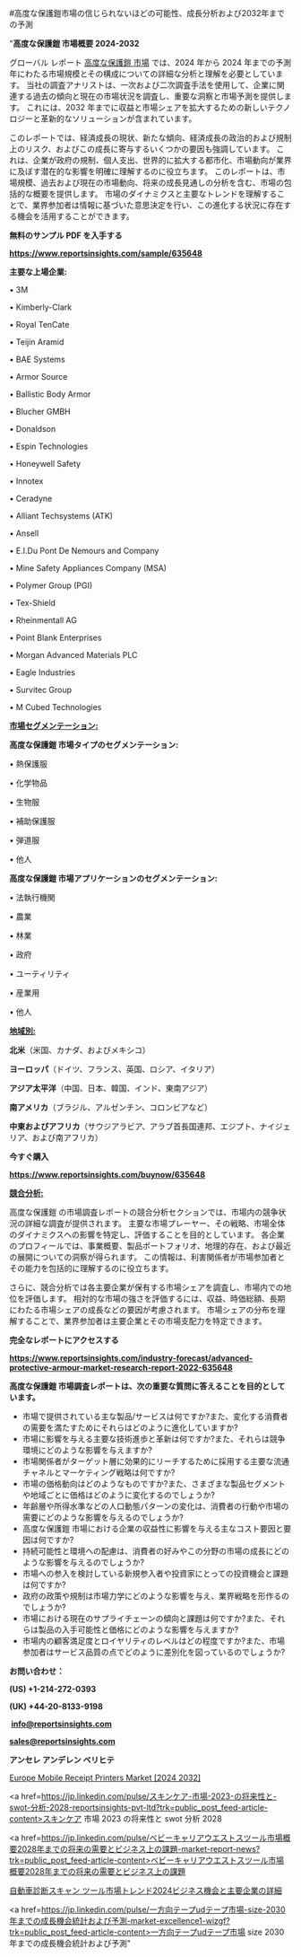 #高度な保護鎧市場の信じられないほどの可能性、成長分析および2032年までの予測

"<strong>高度な保護鎧 市場概要 2024-2032</strong>

グローバル レポート <a href=https://www.reportsinsights.com/sample/635648>高度な保護鎧 市場</a> では、2024 年から 2024 年までの予測年にわたる市場規模とその構成についての詳細な分析と理解を必要としています。 当社の調査アナリストは、一次および二次調査手法を使用して、企業に関連する過去の傾向と現在の市場状況を調査し、重要な洞察と市場予測を提供します。 これには、2032 年までに収益と市場シェアを拡大​​するための新しいテクノロジーと革新的なソリューションが含まれています。

このレポートでは、経済成長の現状、新たな傾向、経済成長の政治的および規制上のリスク、およびこの成長に寄与するいくつかの要因も強調しています。 これは、企業が政府の規制、個人支出、世界的に拡大する都市化、市場動向が業界に及ぼす潜在的な影響を明確に理解するのに役立ちます。 このレポートは、市場規模、過去および現在の市場動向、将来の成長見通しの分析を含む、市場の包括的な概要を提供します。 市場のダイナミクスと主要なトレンドを理解することで、業界参加者は情報に基づいた意思決定を行い、この進化する状況に存在する機会を活用することができます。

<strong><b>無料のサンプル PDF を入手する</b></strong>

<a href=https://www.reportsinsights.com/sample/635648><strong><u>https://www.reportsinsights.com/sample/635648</u></strong></a>

<strong>主要な上場企業:</strong>

• 3M

• Kimberly-Clark

• Royal TenCate

• Teijin Aramid

• BAE Systems

• Armor Source

• Ballistic Body Armor

• Blucher GMBH

• Donaldson

• Espin Technologies

• Honeywell Safety

• Innotex

• Ceradyne

• Alliant Techsystems (ATK)

• Ansell

• E.I.Du Pont De Nemours and Company

• Mine Safety Appliances Company (MSA)

• Polymer Group (PGI)

• Tex-Shield

• Rheinmentall AG

• Point Blank Enterprises

• Morgan Advanced Materials PLC

• Eagle Industries

• Survitec Group

• M Cubed Technologies

<strong><u>市場セグメンテーション</u></strong><strong><u>:</u></strong>

<strong>高度な保護鎧 市場タイプのセグメンテーション:</strong>

• 熱保護服

• 化学物品

• 生物服

• 補助保護服

• 弾道服

• 他人

<strong>高度な保護鎧 市場アプリケーションのセグメンテーション:</strong>

• 法執行機関

• 農業

• 林業

• 政府

• ユーティリティ

• 産業用

• 他人

<strong><u>地域別</u></strong><strong><u>:</u></strong>

<strong>北米</strong>（米国、カナダ、およびメキシコ）

<strong>ヨーロッパ</strong>（ドイツ、フランス、英国、ロシア、イタリア）

<strong>アジア太平洋</strong>（中国、日本、韓国、インド、東南アジア）

<strong>南アメリカ</strong>（ブラジル、アルゼンチン、コロンビアなど）

<strong>中東およびアフリカ</strong>（サウジアラビア、アラブ首長国連邦、エジプト、ナイジェリア、および南アフリカ）

<strong>今すぐ購入</strong>

<a href=https://www.reportsinsights.com/buynow/635648><strong><u>https://www.reportsinsights.com/buynow/635648</u></strong></a>

<strong><u>競合分析:</u></strong>

高度な保護鎧 の市場調査レポートの競合分析セクションでは、市場内の競争状況の詳細な調査が提供されます。 主要な市場プレーヤー、その戦略、市場全体のダイナミクスへの影響を特定し、評価することを目的としています。 各企業のプロフィールでは、事業概要、製品ポートフォリオ、地理的存在、および最近の展開についての洞察が得られます。 この情報は、利害関係者が市場参加者とその能力を包括的に理解するのに役立ちます。

さらに、競合分析では各主要企業が保有する市場シェアを調査し、市場内での地位を評価します。 相対的な市場の強さを評価するには、収益、時価総額、長期にわたる市場シェアの成長などの要因が考慮されます。 市場シェアの分布を理解することで、業界参加者は主要企業とその市場支配力を特定できます。

<strong>完全なレポートにアクセスする</strong>

<a href=https://www.reportsinsights.com/industry-forecast/advanced-protective-armour-market-research-report-2022-635648><strong><u><b>https://www.reportsinsights.com/industry-forecast/advanced-protective-armour-market-research-report-2022-635648</b></u></strong></a>

<strong><b>高度な保護鎧 市場調査レポートは、次の重要な質問に答えることを目的としています。</b></strong>
<ul>
  <li>市場で提供されている主な製品/サービスは何ですか?また、変化する消費者の需要を満たすためにそれらはどのように進化していますか?</li>
  <li>市場に影響を与える主要な技術進歩と革新は何ですか?また、それらは競争環境にどのような影響を与えますか?</li>
  <li>市場関係者がターゲット層に効果的にリーチするために採用する主要な流通チャネルとマーケティング戦略は何ですか?</li>
  <li>市場の価格動向はどのようなものですか?また、さまざまな製品セグメントや地域ごとに価格はどのように変化するのでしょうか?</li>
  <li>年齢層や所得水準などの人口動態パターンの変化は、消費者の行動や市場の需要にどのような影響を与えるのでしょうか?</li>
  <li>高度な保護鎧 市場における企業の収益性に影響を与える主なコスト要因と要因は何ですか?</li>
  <li>持続可能性と環境への配慮は、消費者の好みやこの分野の市場の成長にどのような影響を与えるのでしょうか?</li>
  <li>市場への参入を検討している新規参入者や投資家にとっての投資機会と課題は何ですか?</li>
  <li>政府の政策や規制は市場力学にどのような影響を与え、業界戦略を形作るのでしょうか?</li>
  <li>市場における現在のサプライチェーンの傾向と課題は何ですか?また、それらは製品の入手可能性と価格にどのような影響を与えますか?</li>
  <li>市場内の顧客満足度とロイヤリティのレベルはどの程度ですか?また、市場参加者はサービス品質の点でどのように差別化を図っているのでしょうか?</li>
</ul>
<strong>お問い合わせ：</strong>

<strong>(US) +1-214-272-0393</strong>

<strong>(UK) +44-20-8133-9198</strong>

<strong> </strong><a href=info@reportsinsights.com><strong><u>info@reportsinsights.com</u></strong></a>

<a href=sales@reportsinsights.com><strong><u>sales@reportsinsights.com</u></strong></a>

<strong>アンセレ アンデレン ベリヒテ</strong>

<a href=https://www.linkedin.com/pulse/europe-mobile-receipt-printers-markets-trends-fbxyf/>Europe Mobile Receipt Printers Market [2024 2032]</a>

<a href=https://jp.linkedin.com/pulse/スキンケア-市場-2023-の将来性と-swot-分析-2028-reportsinsights-pvt-ltd?trk=public_post_feed-article-content>スキンケア 市場 2023 の将来性と swot 分析 2028</a>

<a href=https://jp.linkedin.com/pulse/ベビーキャリアウエストスツール市場概要2028年までの将来の需要とビジネス上の課題-market-report-news?trk=public_post_feed-article-content>ベビーキャリアウエストスツール市場概要2028年までの将来の需要とビジネス上の課題</a>

<a href=https://www.linkedin.com/pulse/自動車診断スキャン-ツール市場トレンド2024ビジネス機会と主要企業の詳細-reports-insights-expert/>自動車診断スキャン ツール市場トレンド2024ビジネス機会と主要企業の詳細</a>

<a href=https://jp.linkedin.com/pulse/一方向テープudテープ市場-size-2030年までの成長機会統計および予測-market-excellence1-wizgf?trk=public_post_feed-article-content>一方向テープudテープ市場 size 2030年までの成長機会統計および予測</a>"
